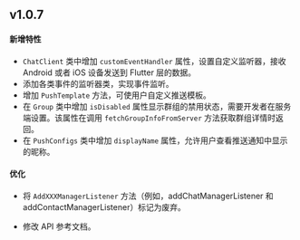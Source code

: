 ## v1.0.7 

#### 新增特性

- `ChatClient` 类中增加 `customEventHandler` 属性，设置自定义监听器，接收 Android 或者 iOS 设备发送到 Flutter 层的数据。
- 添加各类事件的监听器类，实现事件监听。
- 增加 `PushTemplate` 方法，可使用户自定义推送模板。
- 在 `Group` 类中增加 `isDisabled` 属性显示群组的禁用状态，需要开发者在服务端设置。该属性在调用 `fetchGroupInfoFromServer` 方法获取群组详情时返回。
- 在 `PushConfigs` 类中增加 `displayName` 属性，允许用户查看推送通知中显示的昵称。

#### 优化

- 将 `AddXXXManagerListener` 方法（例如，addChatManagerListener 和 addContactManagerListener）标记为废弃。

- 修改 API 参考文档。